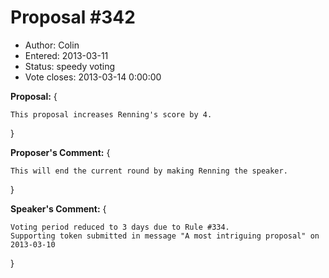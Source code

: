Proposal #342
============= 
* Author: Colin
* Entered: 2013-03-11
* Status: speedy voting
* Vote closes: 2013-03-14 0:00:00

__Proposal:__
{

    This proposal increases Renning's score by 4.

}

__Proposer's Comment:__
{

    This will end the current round by making Renning the speaker.

}

__Speaker's Comment:__
{
  
    Voting period reduced to 3 days due to Rule #334.
    Supporting token submitted in message "A most intriguing proposal" on 2013-03-10

}
